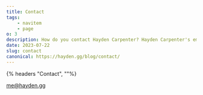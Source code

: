 ```yaml
---
title: Contact
tags:
    - navitem
    - page
o: 3
description: How do you contact Hayden Carpenter? Hayden Carpenter's email address is me@hayden.gg.
date: 2023-07-22
slug: contact
canonical: https://hayden.gg/blog/contact/
---
```


{% headers "Contact", ""%}

[me@hayden.gg](mailto:me@hayden.gg)